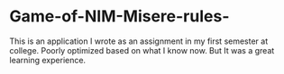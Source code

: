# Game-of-NIM-Misere-rules-
This is an application I wrote as an assignment in my first semester at college. Poorly optimized based on what I know now. 
But It was a great learning experience.
